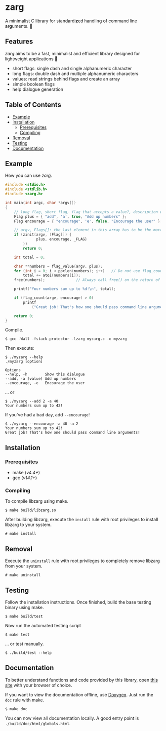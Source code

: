 # zarg

A minimalist C library for standardi**z**ed handling of command line **arg**uments. 🚀

## Features

_zarg_ aims to be a fast, minimalist and efficient library designed for lightweight applications 🍃

-   short flags: single dash and single alphanumeric character
-   long flags: double dash and multiple alphanumeric characters
-   values: read strings behind flags and create an array
-   simple boolean flags
-   help dialogue generation

## Table of Contents

-   [Example](#example)
-   [Installation](#installation)
    -   [Prerequisites](#prerequisites)
    -   [Compiling](#compiling)
-   [Removal](#removal)
-   [Testing](#testing)
-   [Documentation](#documentation)

## Example

How you can use _zarg_.

```c
#include <stdio.h>
#include <stdlib.h>
#include <zarg.h>

int main(int argc, char *argv[])
{
    // long flag, short flag, flag that accepts a value?, description of flag
    Flag plus = { "add", 'a', true, "Add up numbers" };
    Flag encourage = { "encourage", 'e', false, "Encourage the user" };

    // argv, Flags[]: the last element in this array has to be the macro _FLAG to mark the end of the array
    if (zinit(argv, (Flag[]) {
              plus, encourage, _FLAG}
        ))
        return 0;

    int total = 0;

    char **numbers = flag_value(argv, plus);
    for (int i = 0; i < ppclen(numbers); i++)   // Do not use flag_count() here, this will inevitably lead to a memory leak.
        total += atoi(numbers[i]);
    free(numbers);              // Always call free() on the return of flag_value()

    printf("Your numbers sum up to %d!\n", total);

    if (flag_count(argv, encourage) > 0)
        printf
            ("Great job! That's how one should pass command line arguments!\n");

    return 0;
}
```

Compile.

```
$ gcc -Wall -fstack-protector -lzarg myzarg.c -o myzarg
```

Then execute:

```
$ ./myzarg --help
./myzarg [option]

Options
--help, -h        Show this dialogue
--add, -a [value] Add up numbers
--encourage, -e   Encourage the user
```

… or

```
$ ./myzarg --add 2 -a 40
Your numbers sum up to 42!
```

If you've had a bad day, add `--encourage`!

```
$ ./myzarg --encourage -a 40 -a 2
Your numbers sum up to 42!
Great job! That's how one should pass command line arguments!
```

## Installation

### Prerequisites

-   make (_v4.4+_)
-   gcc (_v14.1+_)

### Compiling

To compile libzarg using make.

```
$ make build/libzarg.so
```

After building libzarg, execute the `install` rule with root privileges to install libzarg to your system.

```
# make install
```

## Removal

Execute the `uninstall` rule with root privileges to completely remove libzarg from your system.

```
# make uninstall
```

## Testing

Follow the installation instructions. Once finished, build the base testing binary using make.

```
$ make build/test
```

Now run the automated testing script

```
$ make test
```

… or test manually.

```
$ ./build/test --help
```

## Documentation

To better understand functions and code provided by this library, open [this site](https://konstantintutsch.com/zarg/globals.html) with your browser of choice.


If you want to view the documentation offline, use [Doxygen](https://doxygen.nl). Just run the `doc` rule with make.

```
$ make doc
```

You can now view all documentation locally. A good entry point is `./build/doc/html/globals.html`.
